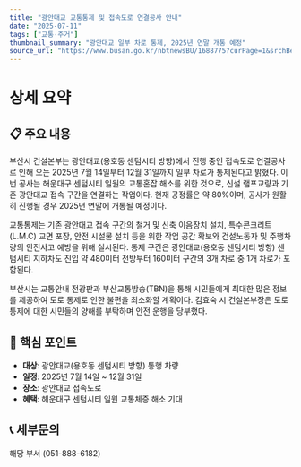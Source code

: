 ```yaml
---
title: "광안대교 교통통제 및 접속도로 연결공사 안내"
date: "2025-07-11"
tags: ["교통·주거"]
thumbnail_summary: "광안대교 일부 차로 통제, 2025년 연말 개통 예정"
source_url: "https://www.busan.go.kr/nbtnewsBU/1688775?curPage=1&srchBeginDt=&srchEndDt=&srchKey=&srchText="
---
```


# 상세 요약

## 📋 주요 내용
부산시 건설본부는 광안대교(용호동 센텀시티 방향)에서 진행 중인 접속도로 연결공사로 인해 오는 2025년 7월 14일부터 12월 31일까지 일부 차로가 통제된다고 밝혔다. 이번 공사는 해운대구 센텀시티 일원의 교통혼잡 해소를 위한 것으로, 신설 램프교량과 기존 광안대교 접속 구간을 연결하는 작업이다. 현재 공정률은 약 80%이며, 공사가 원활히 진행될 경우 2025년 연말에 개통될 예정이다.

교통통제는 기존 광안대교 접속 구간의 철거 및 신축 이음장치 설치, 특수콘크리트(L.M.C) 교면 포장, 안전 시설물 설치 등을 위한 작업 공간 확보와 건설노동자 및 주행차량의 안전사고 예방을 위해 실시된다. 통제 구간은 광안대교(용호동 센텀시티 방향) 센텀시티 지하차도 진입 약 480미터 전방부터 160미터 구간의 3개 차로 중 1개 차로가 포함된다.

부산시는 교통안내 전광판과 부산교통방송(TBN)을 통해 시민들에게 최대한 많은 정보를 제공하여 도로 통제로 인한 불편을 최소화할 계획이다. 김효숙 시 건설본부장은 도로 통제에 대한 시민들의 양해를 부탁하며 안전 운행을 당부했다.

## 🎯 핵심 포인트
- **대상**: 광안대교(용호동 센텀시티 방향) 통행 차량
- **일정**: 2025년 7월 14일 ~ 12월 31일
- **장소**: 광안대교 접속도로
- **혜택**: 해운대구 센텀시티 일원 교통체증 해소 기대

## 📞 세부문의
해당 부서 (051-888-6182)